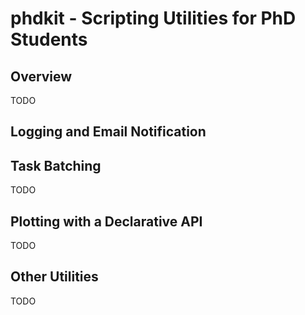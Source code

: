 # phdkit - Scripting Utilities for PhD Students

## Overview

TODO

## Logging and Email Notification

## Task Batching

TODO

## Plotting with a Declarative API

TODO

## Other Utilities

TODO

